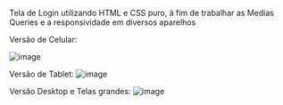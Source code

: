 Tela de Login utilizando HTML e CSS puro, à fim de trabalhar as Medias Queries e a responsividade em diversos aparelhos

Versão de Celular:

![image](https://github.com/user-attachments/assets/608e857a-238c-4413-9e00-8ae2655edafc)

Versão de Tablet:
![image](https://github.com/user-attachments/assets/2965433b-8f9f-4745-bf29-a0b598db3508)

Versão Desktop e Telas grandes: 
![image](https://github.com/user-attachments/assets/f7d336cb-8659-4968-ac83-31b46bbfe097)
